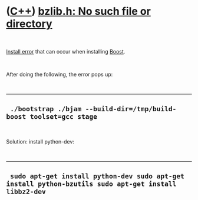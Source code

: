 



 

 

 

 

 

([C++](Cpp.htm)) [bzlib.h: No such file or directory](CppInstallErrorBzlibHnoSuchFileOrDirectory.htm)
=====================================================================================================

 

[Install error](CppInstallError.htm) that can occur when installing
[Boost](CppBoost.htm).

 

After doing the following, the error pops up:

 

  ----------------------------------------------------------------------
  ` ./bootstrap ./bjam --build-dir=/tmp/build-boost toolset=gcc stage`
  ----------------------------------------------------------------------

 

Solution: install python-dev:

 

  --------------------------------------------------------------------------------------------------------
  ` sudo apt-get install python-dev sudo apt-get install python-bzutils sudo apt-get install libbz2-dev`
  --------------------------------------------------------------------------------------------------------

 

 

 

 

 





 



